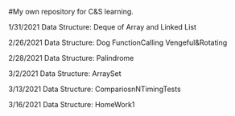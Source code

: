 #My own repository for C&S learning.

1/31/2021
Data Structure:
Deque of Array and Linked List

2/26/2021
Data Structure:
Dog
FunctionCalling
Vengeful&Rotating

2/28/2021
Data Structure:
Palindrome

3/2/2021
Data Structure:
ArraySet


3/13/2021
Data Structure:
CompariosnNTimingTests

3/16/2021
Data Structure:
HomeWork1